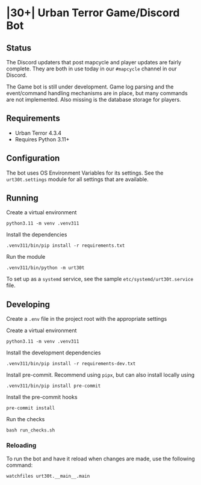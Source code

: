 # |30+| Urban Terror Game/Discord Bot

## Status

The Discord updaters that post mapcycle and player updates are fairly complete.
They are both in use today in our `#mapcycle` channel in our Discord.

The Game bot is still under development. Game log parsing and the event/command
handling mechanisms are in place, but many commands are not implemented. Also
missing is the database storage for players.

## Requirements

- Urban Terror 4.3.4
- Requires Python 3.11+

## Configuration

The bot uses OS Environment Variables for its settings. See the
`urt30t.settings` module for all settings that are available.

## Running

Create a virtual environment

    python3.11 -m venv .venv311

Install the dependencies

    .venv311/bin/pip install -r requirements.txt

Run the module

    .venv311/bin/python -m urt30t

To set up as a `systemd` service, see the sample `etc/systemd/urt30t.service` file.

## Developing

Create a `.env` file in the project root with the appropriate settings

Create a virtual environment

    python3.11 -m venv .venv311

Install the development dependencies

    .venv311/bin/pip install -r requirements-dev.txt

Install pre-commit. Recommend using `pipx`, but can also install locally using

    .venv311/bin/pip install pre-commit

Install the pre-commit hooks

    pre-commit install

Run the checks

    bash run_checks.sh

### Reloading

To run the bot and have it reload when changes are made, use the following
command:

    watchfiles urt30t.__main__.main
